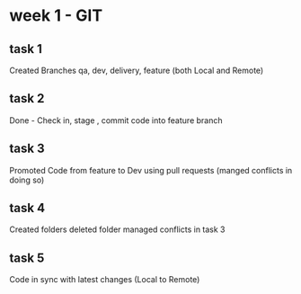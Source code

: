 # week 1 - GIT
## task 1
Created Branches qa, dev, delivery, feature (both Local and Remote)

## task 2
Done - Check in, stage , commit code into feature branch

## task 3
Promoted Code from feature to Dev using pull requests (manged conflicts in doing so)

## task 4
Created folders deleted folder managed conflicts in task 3

## task 5
Code in sync with latest changes (Local to Remote)
